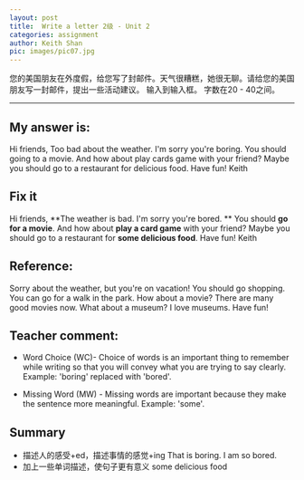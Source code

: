 ```yaml
---
layout: post
title:  Write a letter 2级 - Unit 2
categories: assignment
author: Keith Shan
pic: images/pic07.jpg
---
```


您的美国朋友在外度假，给您写了封邮件。天气很糟糕，她很无聊。请给您的美国朋友写一封邮件，提出一些活动建议。 输入到输入框。 字数在20 - 40之间。
<!--more-->



---

## My answer is:

Hi friends,
Too bad about the weather. I'm sorry you're boring. 
You should going to a movie. And how about play cards game with your friend? 
Maybe you should go to a restaurant for delicious food.
Have fun!
Keith

## Fix it

Hi friends,
**The weather is bad. I'm sorry you're bored. **
You should **go for a movie**. And how about **play a card game** with your friend? 
Maybe you should go to a restaurant for **some delicious food**.
Have fun!
Keith

## Reference:

Sorry about the weather, but you're on vacation! You should go shopping. You can go for a walk in the park. 
How about a movie? There are many good movies now. What about a museum? I love museums. Have fun!

## Teacher comment:

- Word Choice (WC)- Choice of words is an important thing to remember while writing so that you will convey what you are 
trying to say clearly. Example: 'boring' replaced with 'bored'. 

- Missing Word (MW) - Missing words are important because they make the sentence more meaningful. Example: 'some'.


## Summary

- 描述人的感受+ed，描述事情的感觉+ing  That is boring. I am so bored.
- 加上一些单词描述，使句子更有意义 some delicious food
